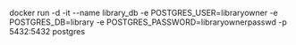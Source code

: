 docker run -d -it --name library_db -e POSTGRES_USER=libraryowner -e POSTGRES_DB=library -e POSTGRES_PASSWORD=libraryownerpasswd -p 5432:5432 postgres
